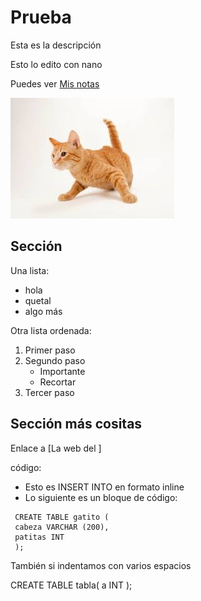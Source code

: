 # Prueba
Esta es la descripción

Esto lo edito con nano

Puedes ver [Mis notas](directorio/misnotas.md)

![gato](gato.jpeg)

## Sección
Una lista:
- hola
- quetal
- algo más

Otra lista ordenada:
1. Primer paso
2. Segundo paso
   - Importante
   - Recortar
3. Tercer paso

## Sección más cositas
Enlace a [La web del ]

código:
- Esto es INSERT INTO en formato inline
- Lo siguiente es un bloque de código:

 ```
  CREATE TABLE gatito (
  cabeza VARCHAR (200),
  patitas INT
  );
 ```
También si indentamos con varios espacios

  CREATE TABLE tabla(
    a INT
  );
  ```           
   


  
  
  
